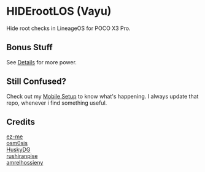 # HIDErootLOS (Vayu)
Hide root checks in LineageOS for POCO X3 Pro.

## Bonus Stuff
See [Details](Details.md) for more power.

## Still Confused?
Check out my [Mobile Setup](https://github.com/ToucH9000/Mobile-Specification) to know what's happening. I always update that repo, whenever i find something useful.

## Credits
[ez-me](https://github.com/ez-me)<br>
[osm0sis](https://github.com/osm0sis)<br>
[HuskyDG](https://github.com/HuskyDG)<br>
[rushiranpise](https://github.com/rushiranpise)<br>
[amrelhossieny](https://github.com/amrelhossieny)
